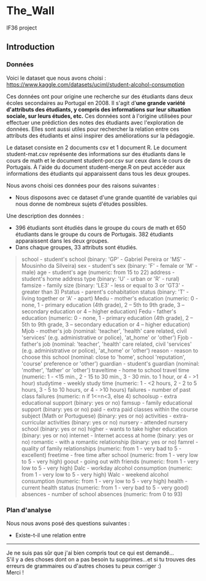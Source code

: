 # The_Wall  
IF36 project  
  
  
## Introduction  

### Données  

Voici le dataset que nous avons choisi : https://www.kaggle.com/datasets/uciml/student-alcohol-consumption  
  
Ces données ont pour origine une recherche sur des étudiants dans deux écoles secondaires au Portugal en 2008. Il s'agit d'**une grande variété d'attributs des étudiants, y compris des informations sur leur situation sociale, sur leurs études, etc.** Ces données sont à l'origine utilisées pour effectuer une prédiction des notes des étudiants avec l'exploration de données. Elles sont aussi utiles pour rechercher la relation entre ces attributs des étudiants et ainsi inspirer des améliorations sur la pédagogie.   
  
Le dataset consiste en 2 documents csv et 1 document R. Le document student-mat.csv représente des informations sur des étudiants dans le cours de math et le document student-por.csv sur ceux dans le cours de Portugais. À l'aide du document student-merge.R on peut accéder aux informations des étudiants qui apparaissent dans tous les deux groupes.   
  
Nous avons choisi ces données pour des raisons suivantes :   
+ Nous disposons avec ce dataset d'une grande quantité de variables qui nous donne de nombreux sujets d'études possibles.   
  
Une description des données :   
+ 396 étudiants sont étudiés dans le groupe du cours de math et 650 étudiants dans le groupe du cours de Portugais. 382 étudiants apparaissent dans les deux groupes.   
+ Dans chaque groupes, 33 attributs sont étudiés.   
> school - student's school (binary: 'GP' - Gabriel Pereira or 'MS' - Mousinho da Silveira)
> sex - student's sex (binary: 'F' - female or 'M' - male)
> age - student's age (numeric: from 15 to 22)
> address - student's home address type (binary: 'U' - urban or 'R' - rural)
> famsize - family size (binary: 'LE3' - less or equal to 3 or 'GT3' - greater than 3)
> Pstatus - parent's cohabitation status (binary: 'T' - living together or 'A' - apart)
> Medu - mother's education (numeric: 0 - none, 1 - primary education (4th grade), 2 – 5th to 9th grade, 3 – secondary education or 4 – higher education)
> Fedu - father's education (numeric: 0 - none, 1 - primary education (4th grade), 2 – 5th to 9th grade, 3 – secondary education or 4 – higher education)
> Mjob - mother's job (nominal: 'teacher', 'health' care related, civil 'services' (e.g. administrative or police), 'at_home' or 'other')
> Fjob - father's job (nominal: 'teacher', 'health' care related, civil 'services' (e.g. administrative or police), 'at_home' or 'other')
> reason - reason to choose this school (nominal: close to 'home', school 'reputation', 'course' preference or 'other')
> guardian - student's guardian (nominal: 'mother', 'father' or 'other')
> traveltime - home to school travel time (numeric: 1 - <15 min., 2 - 15 to 30 min., 3 - 30 min. to 1 hour, or 4 - >1 hour)
> studytime - weekly study time (numeric: 1 - <2 hours, 2 - 2 to 5 hours, 3 - 5 to 10 hours, or 4 - >10 hours)
> failures - number of past class failures (numeric: n if 1<=n<3, else 4)
> schoolsup - extra educational support (binary: yes or no)
> famsup - family educational support (binary: yes or no)
> paid - extra paid classes within the course subject (Math or Portuguese) (binary: yes or no)
> activities - extra-curricular activities (binary: yes or no)
> nursery - attended nursery school (binary: yes or no)
> higher - wants to take higher education (binary: yes or no)
> internet - Internet access at home (binary: yes or no)
> romantic - with a romantic relationship (binary: yes or no)
> famrel - quality of family relationships (numeric: from 1 - very bad to 5 - excellent)
> freetime - free time after school (numeric: from 1 - very low to 5 - very high)
> goout - going out with friends (numeric: from 1 - very low to 5 - very high)
> Dalc - workday alcohol consumption (numeric: from 1 - very low to 5 - very high)
> Walc - weekend alcohol consumption (numeric: from 1 - very low to 5 - very high)
> health - current health status (numeric: from 1 - very bad to 5 - very good)
> absences - number of school absences (numeric: from 0 to 93)

### Plan d'analyse  

Nous nous avons posé des questions suivantes :   
+ Existe-t-il une relation entre

  
***
Je ne suis pas sûr que j'ai bien compris tout ce qui est demandé...   
S'il y a des choses dont on a pas besoin tu supprimes...et si tu trouves des erreurs de grammaires ou d'autres choses tu peux corriger :)  
Merci !   

